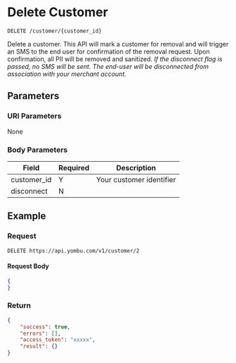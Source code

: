 # Delete Customer

    DELETE /customer/{customer_id}
    
Delete a customer. This API will mark a customer for removal and will trigger an SMS to the end user for confirmation of the removal request. Upon confirmation, all PII will be removed and sanitized.
*If the disconnect flag is passed, no SMS will be sent. The end-user will be disconnected from association with your merchant account.*



## Parameters
### URI Parameters
None
### Body Parameters
Field | Required | Description
--- | --- | ---
customer_id | Y | Your customer identifier
disconnect | N |

## Example
### Request

    DELETE https://api.yombu.com/v1/customer/2
#### Request Body
```json 
{
}
```
### Return
``` json
{
    "success": true,
    "errors": [],
    "access_token": "xxxxx",
    "result": {}
}
```
